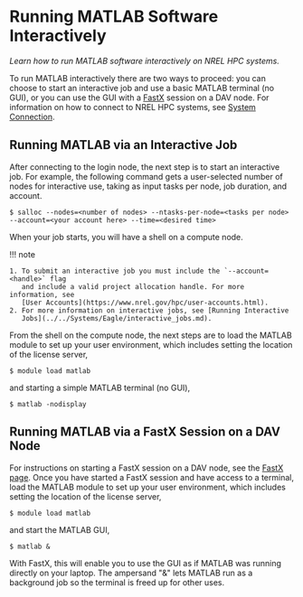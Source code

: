 # Running MATLAB Software Interactively

*Learn how to run MATLAB software interactively on NREL HPC systems.*

To run MATLAB interactively there are two ways to proceed: you can choose to start an
interactive job and use a basic MATLAB terminal (no GUI), or you can use the GUI
with a [FastX](../../Viz_Analytics/virtualgl_fastx.md) session on a DAV
node.  For information on how to connect to NREL HPC systems, see [System
Connection](https://www.nrel.gov/hpc/system-connection.html).

## Running MATLAB via an Interactive Job

After connecting to the login node, the next step is to start an interactive job. For example, the following command gets a user-selected number of nodes for interactive use, taking as input tasks per node, job duration, and account.

```
$ salloc --nodes=<number of nodes> --ntasks-per-node=<tasks per node> --account=<your account here> --time=<desired time>
```

When your job starts, you will have a shell on a compute node.

!!! note

    1. To submit an interactive job you must include the `--account=<handle>` flag
       and include a valid project allocation handle. For more information, see
       [User Accounts](https://www.nrel.gov/hpc/user-accounts.html).
    2. For more information on interactive jobs, see [Running Interactive
       Jobs](../../Systems/Eagle/interactive_jobs.md).

From the shell on the compute node, the next steps are to load the MATLAB module
to set up your user environment, which includes setting the location of the
license server,

```
$ module load matlab
```

and starting a simple MATLAB terminal (no GUI),

```
$ matlab -nodisplay
```

## Running MATLAB via a FastX Session on a DAV Node

For instructions on starting a FastX session on a DAV node, see the [FastX
page](../../Viz_Analytics/virtualgl_fastx.md). Once you have
started a FastX session and have access to a terminal, load the MATLAB module to
set up your user environment, which includes setting the location of the license
server,

```
$ module load matlab
```

and start the MATLAB GUI,

```
$ matlab &
```

With FastX, this will enable you to use the GUI as if MATLAB was running
directly on your laptop. The ampersand "&" lets MATLAB run as a background job
so the terminal is freed up for other uses.
